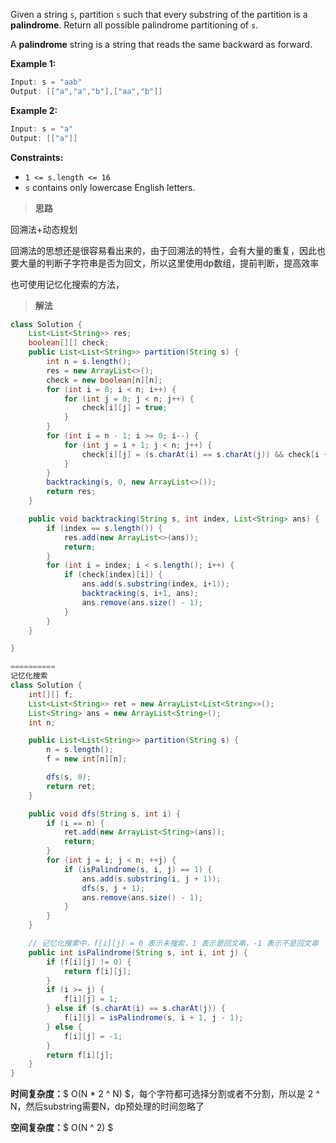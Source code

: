 Given a string `s`, partition `s` such that every substring of the partition is a **palindrome**. Return all possible palindrome partitioning of `s`.

A **palindrome** string is a string that reads the same backward as forward.

 

**Example 1:**

```java
Input: s = "aab"
Output: [["a","a","b"],["aa","b"]]
```

**Example 2:**

```java
Input: s = "a"
Output: [["a"]]
```

 

**Constraints:**

- `1 <= s.length <= 16`
- `s` contains only lowercase English letters.



> **思路**

回溯法+动态规划

回溯法的思想还是很容易看出来的，由于回溯法的特性，会有大量的重复，因此也要大量的判断子字符串是否为回文，所以这里使用dp数组，提前判断，提高效率

也可使用记忆化搜索的方法，



> **解法**

```java
class Solution {
    List<List<String>> res;
    boolean[][] check;
    public List<List<String>> partition(String s) {
        int n = s.length();
        res = new ArrayList<>();
        check = new boolean[n][n];
        for (int i = 0; i < n; i++) {
            for (int j = 0; j < n; j++) {
                check[i][j] = true;
            }
        }
        for (int i = n - 1; i >= 0; i--) {
            for (int j = i + 1; j < n; j++) {
                check[i][j] = (s.charAt(i) == s.charAt(j)) && check[i + 1][j - 1];
            }
        }
        backtracking(s, 0, new ArrayList<>());
        return res;
    }

    public void backtracking(String s, int index, List<String> ans) {
        if (index == s.length()) {
            res.add(new ArrayList<>(ans));
            return;
        }
        for (int i = index; i < s.length(); i++) {
            if (check[index][i]) {
                ans.add(s.substring(index, i+1));
                backtracking(s, i+1, ans);
                ans.remove(ans.size() - 1);
            }
        }
    }

}

==========
记忆化搜索
class Solution {
    int[][] f;
    List<List<String>> ret = new ArrayList<List<String>>();
    List<String> ans = new ArrayList<String>();
    int n;

    public List<List<String>> partition(String s) {
        n = s.length();
        f = new int[n][n];

        dfs(s, 0);
        return ret;
    }

    public void dfs(String s, int i) {
        if (i == n) {
            ret.add(new ArrayList<String>(ans));
            return;
        }
        for (int j = i; j < n; ++j) {
            if (isPalindrome(s, i, j) == 1) {
                ans.add(s.substring(i, j + 1));
                dfs(s, j + 1);
                ans.remove(ans.size() - 1);
            }
        }
    }

    // 记忆化搜索中，f[i][j] = 0 表示未搜索，1 表示是回文串，-1 表示不是回文串
    public int isPalindrome(String s, int i, int j) {
        if (f[i][j] != 0) {
            return f[i][j];
        }
        if (i >= j) {
            f[i][j] = 1;
        } else if (s.charAt(i) == s.charAt(j)) {
            f[i][j] = isPalindrome(s, i + 1, j - 1);
        } else {
            f[i][j] = -1;
        }
        return f[i][j];
    }
}
```

**时间复杂度：**$ O(N * 2 ^ N) $，每个字符都可选择分割或者不分割，所以是 2 ^ N，然后substring需要N，dp预处理的时间忽略了

**空间复杂度：**$ O(N ^ 2) $